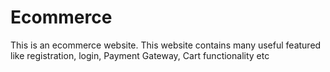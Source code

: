 # Ecommerce
This is an ecommerce website. This website contains many useful featured like registration, login, Payment Gateway, Cart functionality etc
